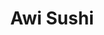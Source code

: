 ---
layout: place
title: "Awi Sushi"
permalink: /wisconsin/milwaukee/awi-sushi.html
stateAbbr: WI
stateName: Wisconsin
cityName: Milwaukee
seo:
  name: "Awi Sushi"
  type: Restaurant
  links: https://awisushimilwaukee.com/
description: "Looking for sushi in Milwaukee, Wisconsin? Check out Awi Sushi for a delightful Japanese dining experience. Enjoy a variety of sushi and other dishes in a we..."
place_id: ChIJvSjYaQAZBYgRiiBBM4MYg3E
photos:
  - name: >-
      places/ChIJvSjYaQAZBYgRiiBBM4MYg3E/photos/AeeoHcJxlLUfSGi22LkobGAEsBPD74GyF-LJapdmVqpHhmzGNJ4YR1vxJbkeOSlUjm1CVNc-gQS48zMUbqPNNu1l1SMw7QXW3iRQd586_FbTJvmvCxyj_2ox-HSQlpHq7u8iMcJdnHLOAPndu4EA4ihsIQ5WFUgL4oQPoV30Wu3Snj0dVUNjkpXY_IMx8qT9XxjE-OazXs-SkoWdZlBu2Lp69W8Y252BvI6UNPAQCA_siGWXLqws8XvwKT6iKwcXz5Yv-fsBEkDMWrIgTK9dxSsidOGJ2DZ8SSzzrqSiRCzxNko5yA
    widthPx: 3600
    heightPx: 4800
    authorAttributions:
      - displayName: Awi Sushi
        uri: https://maps.google.com/maps/contrib/104738258282267749989
        photoUri: >-
          https://lh3.googleusercontent.com/a/ACg8ocL3SZBoYNVontUay_G9M8pjN4WRar-1BwZmvtYb-Q2jsa_QQQ=s100-p-k-no-mo
    flagContentUri: >-
      https://www.google.com/local/imagery/report/?cb_client=maps_api_places.places_api&image_key=!1e10!2sAF1QipMxNg4D-v6l8Y4TMHcxuwc-bBo53zfaSHO1r91p&hl=en-US
    googleMapsUri: >-
      https://www.google.com/maps/place//data=!3m4!1e2!3m2!1sAF1QipMxNg4D-v6l8Y4TMHcxuwc-bBo53zfaSHO1r91p!2e10!4m2!3m1!1s0x8805190069d828bd:0x718318833341208a
  - name: >-
      places/ChIJvSjYaQAZBYgRiiBBM4MYg3E/photos/AeeoHcKrk5FsUx3q2Suj9gYuOKSaTYAF2wAsR_d_REhWduYQ-AUuce8My2dyBYPCJEcfK0w9kPrvCxrWpoOmNwwz2VsTHxZeFbe1egO8O3XEgudf2d1KgbryfDL-LetwqiX050liGmnknLSmr61lTILvLklmR3sDPpUHg02URMCwq3EnzAypDUKvnNi24PVnasaV1_0_5dKefbQyroxbkSNL2A3yLQ65jM1mc8TmUomuwpTQ4Ep5EPErntKLTZpryTu_84GUez8IuOTtpsYWjWv6TlSeWpa_QbMGg1O_mFiwv0MD49R4a5sRc9RAUoeSIvyF7O9JuqADf4HStdGyIj_q-tYL5McSRb1d3Q7tB6uaYTirb430Pmu7-bsRUYq9-8t2oZvNghLxceneiTHnujHpCt3TnuPhU3djNMqHV84U1BG14A
    widthPx: 4284
    heightPx: 1949
    authorAttributions:
      - displayName: Andy
        uri: https://maps.google.com/maps/contrib/103698909286623009365
        photoUri: >-
          https://lh3.googleusercontent.com/a/ACg8ocL3MEDjSqoNWIEGfKgpYlphC6vfhrHQEPJ386Dwj7DLbZwBFfs=s100-p-k-no-mo
    flagContentUri: >-
      https://www.google.com/local/imagery/report/?cb_client=maps_api_places.places_api&image_key=!1e10!2sCIHM0ogKEICAgMDItbCLEw&hl=en-US
    googleMapsUri: >-
      https://www.google.com/maps/place//data=!3m4!1e2!3m2!1sCIHM0ogKEICAgMDItbCLEw!2e10!4m2!3m1!1s0x8805190069d828bd:0x718318833341208a
  - name: >-
      places/ChIJvSjYaQAZBYgRiiBBM4MYg3E/photos/AeeoHcKP45VwbrpqopENS1FkVQhjNUBefzL5vcxE-RuzQ0KgLmmzwGlUdRC6fxYSqqH-qqA4eX2v6w5DGky5rtZVehGZfmxWrPiXqp9UMCUl3LyBrOXvG3pbYeBpuDuXlDwD1YiokFGC6hbaDi6f-zfhbKJ-eRLjPGQSMz43rm5jXHgWAOlCqsA4YfLMcBd3LR-n8S8xD4Gn6fucxoW7gQtL80PaUdJQ9iJM69PAIfxa7lNbOa0J3hHGvJn5DUZK2fsqS3BeLQrKueHi8-K7pRyNbQby1fAOQPrr3Ww6buEm7mQ7Spf26ESWNuindaior9oUkQ1PqJq0rVyC2XvCgse-Jq5AId4qG4skAlhqtNmylO6xDDLxsbCUotZcW5e_hTVuB8Ye3emI5KUJxwE40BDeqRBxgCx0SZ46j6sU36ei9WVOfg
    widthPx: 3072
    heightPx: 4080
    authorAttributions:
      - displayName: Lino O
        uri: https://maps.google.com/maps/contrib/112531641879491104814
        photoUri: >-
          https://lh3.googleusercontent.com/a-/ALV-UjUU9xj92GzzVUqWqfPPqDDb35E5mdQyryriPYIM2oCkR7QECoHzjA=s100-p-k-no-mo
    flagContentUri: >-
      https://www.google.com/local/imagery/report/?cb_client=maps_api_places.places_api&image_key=!1e10!2sCIHM0ogKEICAgMCQluqXHw&hl=en-US
    googleMapsUri: >-
      https://www.google.com/maps/place//data=!3m4!1e2!3m2!1sCIHM0ogKEICAgMCQluqXHw!2e10!4m2!3m1!1s0x8805190069d828bd:0x718318833341208a
  - name: >-
      places/ChIJvSjYaQAZBYgRiiBBM4MYg3E/photos/AeeoHcJqsGEYc_E0HaLiKfZbhGA7ArSW8L3lyVd2I2rjRG5ft94dMB6A6_aAB18PF52w407wY-4hmiG6OGT_vdjhDTbL6ZWt3O7cZ0Yu7jFwWZiEowSGVqpkPpRPLLgVZNk83r6KqouhglbAHISmZHl02Qp93CNoBwjI64OOyziz6C5vzTJnSI97M9gFlH-aSNvj_MEbC0yC8UM5H0cHh_-tr6JY6Ne6WA4macQlcM-QGjXr8JsXxY0-pNn4Q7dLEpyW4kg4xanZNAUmLtW9rOQUPtjiajcK0KOiszAIQnuwsuX22g
    widthPx: 3600
    heightPx: 4800
    authorAttributions:
      - displayName: Awi Sushi
        uri: https://maps.google.com/maps/contrib/104738258282267749989
        photoUri: >-
          https://lh3.googleusercontent.com/a/ACg8ocL3SZBoYNVontUay_G9M8pjN4WRar-1BwZmvtYb-Q2jsa_QQQ=s100-p-k-no-mo
    flagContentUri: >-
      https://www.google.com/local/imagery/report/?cb_client=maps_api_places.places_api&image_key=!1e10!2sAF1QipOpDNx-dZC9qp1aZrTFWj2ISfFqFAV7kRGKmOr0&hl=en-US
    googleMapsUri: >-
      https://www.google.com/maps/place//data=!3m4!1e2!3m2!1sAF1QipOpDNx-dZC9qp1aZrTFWj2ISfFqFAV7kRGKmOr0!2e10!4m2!3m1!1s0x8805190069d828bd:0x718318833341208a
  - name: >-
      places/ChIJvSjYaQAZBYgRiiBBM4MYg3E/photos/AeeoHcLKgTL3F5LuCjSc7e6pUEUwwfD5JUF18If8F64oBQpgnsLAuSar46p8Nmo_16zzVv01spFtHQEi6lRdjkL3QvT8dWZINtjm003FZwISFAxgq4RoIhBAvCFIZy-iU_tYySH1T-A3tD-9YQq5bmsj9z2UeVv8jMPNxiB1kESqVmNkkcSknQ0cri6UfusMyMDIY25BMAxg4wGenH95Tr0N9n8WxNCY6jwyakB-YfhUfRw8_9RmHKlYuB-7erK_y-TVXyANmq8uk3TuW8isQnYojIXWSVNH4dUR1ciCRJo4wfRWmKCkFzgDaxMJn_p5J8_-WhuXnKT7rGU7-i6m2mfTfD27rrY3JKFutUhaLKZktycxhbK29QxVm0vi7_kiq5MKavNVvNoLp_zBTi7bak1wLQDwEdtygVAQO0S_nMHeu-6vEZU
    widthPx: 2992
    heightPx: 2992
    authorAttributions:
      - displayName: C Xyooj
        uri: https://maps.google.com/maps/contrib/114540565616637724543
        photoUri: >-
          https://lh3.googleusercontent.com/a/ACg8ocIz6HNNmJqKL7THmirrLyT6r_FmHYXEUrHtijaZ_peHBk0DWQ=s100-p-k-no-mo
    flagContentUri: >-
      https://www.google.com/local/imagery/report/?cb_client=maps_api_places.places_api&image_key=!1e10!2sCIHM0ogKEICAgIDDkaWnigE&hl=en-US
    googleMapsUri: >-
      https://www.google.com/maps/place//data=!3m4!1e2!3m2!1sCIHM0ogKEICAgIDDkaWnigE!2e10!4m2!3m1!1s0x8805190069d828bd:0x718318833341208a
  - name: >-
      places/ChIJvSjYaQAZBYgRiiBBM4MYg3E/photos/AeeoHcKLj-fXcpyZu-3_BRm9ejWkWwDtG-yalwtlI5zusaK9bgKdHS80qYd-1ETcq826xA6bDJOS4MGEY_VK1zRqK_EoVN-ko8hUu9_Yx2srQzjZI5FDj_FatG9v8NsCgRL0sLG_YSo32h-5D7e5ZIq9kmB7N12tEpaVs6aPYeUQa26ceI7VAFV9ARsgc7LXKQ_3zfcpZDRJdX4y3ynjivpOxbgAaE8SXXNjDyGtNZhva9zIXwpjeXKukWzbHI5qWL8V3tPQa4CQE4OuFMArVOQexmY_6bkaUDrGqCsf34aSNBOrkzGXMDDMrVw1oTaGdCZ8s44Ac_WNWwPPRbK4xmOKDTyve9KihKQG7szHbJsxGiippyt_YoPKJhA6NYFlbl2Kl3CoTelWDoc4-s-3yiYExUbpqbKkT5YYWuITxIt7CUQ5eyyE
    widthPx: 1160
    heightPx: 868
    authorAttributions:
      - displayName: Carlos Kamara
        uri: https://maps.google.com/maps/contrib/114423513383343039020
        photoUri: >-
          https://lh3.googleusercontent.com/a-/ALV-UjWVfJiLEq5YOuzBqBbCefzoQCWDHa_Sn67CUKgBABgxbzIIVvo=s100-p-k-no-mo
    flagContentUri: >-
      https://www.google.com/local/imagery/report/?cb_client=maps_api_places.places_api&image_key=!1e10!2sCIHM0ogKEICAgICPsfCg6AE&hl=en-US
    googleMapsUri: >-
      https://www.google.com/maps/place//data=!3m4!1e2!3m2!1sCIHM0ogKEICAgICPsfCg6AE!2e10!4m2!3m1!1s0x8805190069d828bd:0x718318833341208a
  - name: >-
      places/ChIJvSjYaQAZBYgRiiBBM4MYg3E/photos/AeeoHcI8rocnKDEDIJMHpI5Yry_pf_I9k_u2iwJvrtQuGBnDzU34SAzha3Zmbmq53A-pT_6_Tg-Hl-eltG60tZPm2xLeCGJkzHjK74gB6V12pjsYNd0xQAf6OydPx4GE_9m8IcX8gB-0ULxJZnBjDHiC7nu_0VoRi73EbtzybWufXXTzpwLpZp8HGLfncCJ1eAwLlTiAagAS-NrdCqtnCswzZvkbqCqkLeqLH5GTcf3QQGI8alfhyr64oyaFeCKmWL8nHEavNtylqWktw7S9hwXsWgAYnXed6mz5apt0hfLyOTjfF4quK9_zofD5rrXwrnLNP-Ed6H3Rs23-5bLJ8ZmU3lNthPQHYFbDn8qdjJRpRvTVjo_7MJbETK0kaZ5usPZclLgAVdVmHVmdC3wJBvZKzvltdj43XN_BGn0Dhy39InTiU6Lt
    widthPx: 3072
    heightPx: 4080
    authorAttributions:
      - displayName: Alex Young
        uri: https://maps.google.com/maps/contrib/117573664561498616545
        photoUri: >-
          https://lh3.googleusercontent.com/a-/ALV-UjUTqgl1IcLxU7Gvvz7p_M3bbcOqYlR3il_n1YwVsfGg83m3uzSpyA=s100-p-k-no-mo
    flagContentUri: >-
      https://www.google.com/local/imagery/report/?cb_client=maps_api_places.places_api&image_key=!1e10!2sCIHM0ogKEICAgMCQgLah8wE&hl=en-US
    googleMapsUri: >-
      https://www.google.com/maps/place//data=!3m4!1e2!3m2!1sCIHM0ogKEICAgMCQgLah8wE!2e10!4m2!3m1!1s0x8805190069d828bd:0x718318833341208a
  - name: >-
      places/ChIJvSjYaQAZBYgRiiBBM4MYg3E/photos/AeeoHcId1VZjai5m5iTdplLS2uS7avwpG-eiGtrj3jVw6rdLo80ud9ACQtb7m6_WnLRo_M3ljnLeMwZGK-0o0TEeYxdFKn94DcgrWs_2tFxl4BDFeDtCsZ8NF1lAZdEgFs3y4UlF6NQRAihbq3qXfVFuqe-NGWAif5rfMnO7_SmZJ2ydFH6iexWCL8Jtsfw_9puCwOfjKBz1SaxBr8caw3CLm1e8r-JNl7Jgpbpx1O0kLlkzRa9SPomssRn7FQwkZ27HzBKEeQsNCsH8zkhrTPtTbP_PInT1U8iAZmFrUYZqX4jq_MdP6Kh6276bjTODtvRn-fv1pl2AJxyuavlu_phz0zLiGIFnwsDG5k4xcC0AZeTQRca0r5JCjdrGB5wMzzrOYpvnejX3Mal18YceFF72sXLyXCq5tcaWZCEuI77I4_VBIkOS
    widthPx: 4800
    heightPx: 3614
    authorAttributions:
      - displayName: Tyler Victory
        uri: https://maps.google.com/maps/contrib/110044527384715773864
        photoUri: >-
          https://lh3.googleusercontent.com/a-/ALV-UjVvZpupi8ctpM2jDIc9qega0S_VyDR7VUpHdkuhmmi_fhSXok5TEA=s100-p-k-no-mo
    flagContentUri: >-
      https://www.google.com/local/imagery/report/?cb_client=maps_api_places.places_api&image_key=!1e10!2sCIHM0ogKEICAgIDv9O2OigE&hl=en-US
    googleMapsUri: >-
      https://www.google.com/maps/place//data=!3m4!1e2!3m2!1sCIHM0ogKEICAgIDv9O2OigE!2e10!4m2!3m1!1s0x8805190069d828bd:0x718318833341208a
  - name: >-
      places/ChIJvSjYaQAZBYgRiiBBM4MYg3E/photos/AeeoHcLcNKSo4vnGDsATgkXSqBDgi1i7dO0W-_frR2Btc330ac6NMEIVdJLZOvmrDBhIw_LAAUAWFzcEVlA5wsJRSZGrUHIMRQgmIj6-4jjfGM6V_06NcoQZITilvjJoKkmgYJ5ysrSdvW7ebqOiHUJCHV8NeeEmeijVp-OKPlle0O-sXE0UuCB8AKlzBB5D2pyWmLiYDmi36__KkrBl0LFOEvtQrrVkH9DxttlTZvkkYOyWISuGxI2sPCuh84v6z16GtkIaw-ky-X0nvINkF_2HWsHduLcBwd_0luwuTKCyu3H7GfAzs1zWcSxqvUxx7hlHKXgxUod8FzBNtTBilAusd3iZWDdYQG3m_ezSdiTvgkIkqkXvZJnAgAJLBqL9HSrxNuvwUdOaePbBGJ4lACudAjDwbbQkgPFYSvf4eAjdg541EZVu
    widthPx: 3600
    heightPx: 4800
    authorAttributions:
      - displayName: J West
        uri: https://maps.google.com/maps/contrib/108118996688163768024
        photoUri: >-
          https://lh3.googleusercontent.com/a-/ALV-UjVpXTbEnpulFxbeqkq7p7ruI6-UwmOkpfP706WFUbrVuV2AiTvtcQ=s100-p-k-no-mo
    flagContentUri: >-
      https://www.google.com/local/imagery/report/?cb_client=maps_api_places.places_api&image_key=!1e10!2sCIHM0ogKEICAgICr_vaT1wE&hl=en-US
    googleMapsUri: >-
      https://www.google.com/maps/place//data=!3m4!1e2!3m2!1sCIHM0ogKEICAgICr_vaT1wE!2e10!4m2!3m1!1s0x8805190069d828bd:0x718318833341208a
  - name: >-
      places/ChIJvSjYaQAZBYgRiiBBM4MYg3E/photos/AeeoHcJu5ywhVIeeE4q1eNuXXqBJYKJphGDVWvvLExcKJnstsMk6NoANGVrS1mZHiErosdd8Nl_U6eM81CXuVC47QvjA541gpfLZNE2TuC0qyUOXjY0u4p8EN9c2bga2vYUjvom5B5db83TwBnMeiRXfnDX4R9O88g3Z49yyA7oyEyiAzn3AwVydiWscJByZzu95DUYsthVw-gZr0Yi8yHl_YLsXaeHobsFDUuTLKD9YEqYLmpu8ezdot7HclqUQpo-MCzwp_jNv6HqX0xmN3JSAR6DEhdfXkXws5gTh5oBHezI6GVxB_mKR8uFzNK6BsgsCFBbupu38dnQmqcnQHucjvW1uSNQoXZ6zBbrYprUwoGdxLeMMIftjsmbFaIyqU22CZthb_YcEIPM4dHuksTzjqRRXRqIgF5bMEankQ-HwgvAn4z8d
    widthPx: 4000
    heightPx: 3000
    authorAttributions:
      - displayName: B K
        uri: https://maps.google.com/maps/contrib/116790692320342711149
        photoUri: >-
          https://lh3.googleusercontent.com/a/ACg8ocLbFqbRv74mKmi8oMoyNcJ-x37RY9rspP-1GlD9Mj9WfsNEAw=s100-p-k-no-mo
    flagContentUri: >-
      https://www.google.com/local/imagery/report/?cb_client=maps_api_places.places_api&image_key=!1e10!2sCIHM0ogKEICAgIC32_6_1gE&hl=en-US
    googleMapsUri: >-
      https://www.google.com/maps/place//data=!3m4!1e2!3m2!1sCIHM0ogKEICAgIC32_6_1gE!2e10!4m2!3m1!1s0x8805190069d828bd:0x718318833341208a
address: 755 N Water St, Milwaukee, WI 53202, USA
street: 755 N Water St
city: Milwaukee
state: WI
zip: '53202'
country: USA
neighborhood: Juneau Town
latitude: '43.040035'
longitude: '-87.909460'
accessibility_options: null
business_status: OPERATIONAL
name: Awi Sushi
google_maps_links:
  directionsUri: >-
    https://www.google.com/maps/dir//''/data=!4m7!4m6!1m1!4e2!1m2!1m1!1s0x8805190069d828bd:0x718318833341208a!3e0
  placeUri: https://maps.google.com/?cid=8179408300014641290
  writeAReviewUri: >-
    https://www.google.com/maps/place//data=!4m3!3m2!1s0x8805190069d828bd:0x718318833341208a!12e1
  reviewsUri: >-
    https://www.google.com/maps/place//data=!4m4!3m3!1s0x8805190069d828bd:0x718318833341208a!9m1!1b1
  photosUri: >-
    https://www.google.com/maps/place//data=!4m3!3m2!1s0x8805190069d828bd:0x718318833341208a!10e5
primary_type: Sushi Restaurant
opening_hours:
  regular: null
  current: null
secondary_opening_hours:
  regular:
    weekdayDescriptions: null
    type: null
  current:
    weekdayDescriptions: null
    type: null
phone: (414) 858-6056
price_level: null
price_range: $10 &ndash; $20
rating: '4.7'
rating_count: 101
website: https://awisushimilwaukee.com/
reviews: null
parking_options: null
payment_options: null
allow_dogs: null
curbside_pickup: null
delivery: null
dine_in: null
good_for_children: null
good_for_groups: null
good_for_sports: null
live_music: null
menu_for_children: null
outdoor_seating: null
reservable: null
restroom: null
serves_beer: null
serves_breakfast: null
serves_brunch: null
serves_cocktails: null
serves_coffee: null
serves_dinner: null
serves_dessert: null
serves_lunch: null
serves_vegetarian_food: null
serves_wine: null
takeout: null
summary: null

---